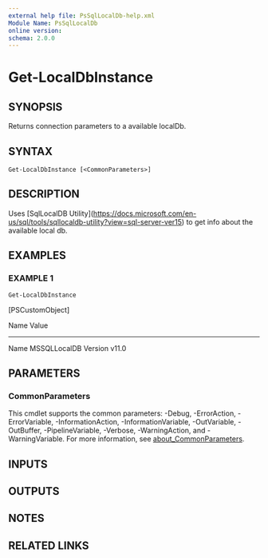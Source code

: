 ```yaml
---
external help file: PsSqlLocalDb-help.xml
Module Name: PsSqlLocalDb
online version:
schema: 2.0.0
---
```


# Get-LocalDbInstance

## SYNOPSIS
Returns connection parameters to a available localDb.

## SYNTAX

```
Get-LocalDbInstance [<CommonParameters>]
```

## DESCRIPTION
Uses \[SqlLocalDB Utility\](https://docs.microsoft.com/en-us/sql/tools/sqllocaldb-utility?view=sql-server-ver15) to get info about the available local db.

## EXAMPLES

### EXAMPLE 1
```
Get-LocalDbInstance
```

\[PSCustomObject\]

Name    Value
----    -----
Name    MSSQLLocalDB
Version v11.0

## PARAMETERS

### CommonParameters
This cmdlet supports the common parameters: -Debug, -ErrorAction, -ErrorVariable, -InformationAction, -InformationVariable, -OutVariable, -OutBuffer, -PipelineVariable, -Verbose, -WarningAction, and -WarningVariable. For more information, see [about_CommonParameters](http://go.microsoft.com/fwlink/?LinkID=113216).

## INPUTS

## OUTPUTS

## NOTES

## RELATED LINKS
